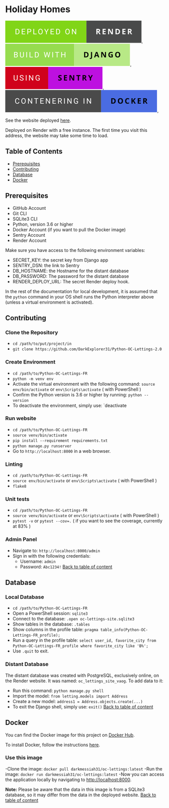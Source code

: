 # Holiday Homes

![deployed-on-Render](/badges/deployed-on-render.svg),
![built-with-Django](/badges/build-with-django.svg),
![using-sentry](/badges/using-sentry.svg),
![contenering-in-docker](/badges/contenering-in-docker.svg),

See the website deployed [here](https://oc-lettings-2-0.onrender.com).

Deployed on Render with a free instance. The first time you visit this address, the website may take some time to load.

## Table of Contents
- [Prerequisites](#prerequisites)
- [Contributing](#contributing)
- [Database](#database)
- [Docker](#docker)

## Prerequisites

- GitHub Account
- Git CLI
- SQLite3 CLI
- Python, version 3.6 or higher
- Docker Account (if you want to pull the Docker image)
- Sentry Account
- Render Account

Make sure you have access to the following environment variables:
- SECRET_KEY: the secret key from Django app
- SENTRY_DSN: the link to Sentry
- DB_HOSTNAME: the Hostname for the distant database
- DB_PASSWORD: The password for the distant database
- RENDER_DEPLOY_URL: The secret Render deploy hook.

In the rest of the documentation for local development, it is assumed that the `python` command in your OS shell runs the Python interpreter above (unless a virtual environment is activated).

## Contributing

### Clone the Repository

- `cd /path/to/put/project/in`
- `git clone https://github.com/DarkExplorer31/Python-OC-Lettings-2.0`

### Create Environment

- `cd /path/to/Python-OC-Lettings-FR`
- `python -m venv env`
- Activate the virtual environment with the following command: `source env/bin/activate` or `env\Scripts\activate` ( with PowerShell )
- Confirm the Python version is 3.6 or higher by running: `python --version`
- To deactivate the environment, simply use: `deactivate

### Run website

- `cd /path/to/Python-OC-Lettings-FR`
- `source venv/bin/activate`
- `pip install --requirement requirements.txt`
- `python manage.py runserver`
- Go to `http://localhost:8000` in a web browser.

### Linting

- `cd /path/to/Python-OC-Lettings-FR`
- `source env/bin/activate` or `env\Scripts\activate` ( with PowerShell )
- `flake8`

### Unit tests

- `cd /path/to/Python-OC-Lettings-FR`
- `source venv/bin/activate` or `env\Scripts\activate` ( with PowerShell )
- `pytest -v` or `pytest --cov=.` ( if you want to see the coverage, currently at 83% )

### Admin Panel

- Navigate to: `http://localhost:8000/admin`
- Sign in with the following credentials: 
  - Username: `admin`
  - Password: `Abc1234!`
[Back to table of content](#table-of-contents)

## Database

### Local Database

- `cd /path/to/Python-OC-Lettings-FR`
- Open a PowerShell session: `sqlite3`
- Connect to the database: `.open oc-lettings-site.sqlite3`
- Show tables in the database: `.tables`
- Show columns in the profile table: `pragma table_info(Python-OC-Lettings-FR_profile);`
- Run a query in the profile table: `select user_id, favorite_city from Python-OC-Lettings-FR_profile where favorite_city like 'B%';`
- Use `.quit` to exit.

### Distant Database

The distant database was created with PostgreSQL, exclusively online, on the Render website.
It was named: `oc_lettings_site_vaog`.
To add data to it:
- Run this command: `python manage.py shell`
- Import the model: `from letting.models import Address`
- Create a new model: `address1 = Address.objects.create(...)`
- To exit the Django shell, simply use: `exit()`
[Back to table of content](#table-of-contents)

## Docker

You can find the Docker image for this project on [Docker Hub](https://hub.docker.com/repository/docker/darkmessiah31/oc-lettings/general).

To install Docker, follow the instructions [here](https://docs.docker.com/engine/install/).

### Use this image

-Clone the image: `docker pull darkmessiah31/oc-lettings:latest`
-Run the image: `docker run darkmessiah31/oc-lettings:latest`
-Now you can access the application locally by navigating to [http://localhost:8000](http://localhost:8000).

**Note:** Please be aware that the data in this image is from a SQLite3 database, so it may differ from the data in the deployed website.
[Back to table of content](#table-of-contents)